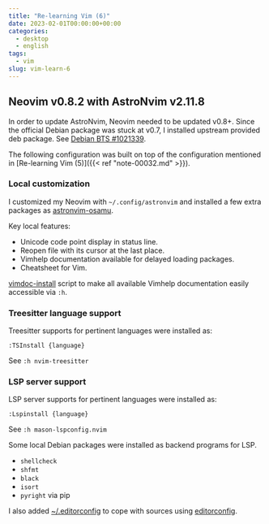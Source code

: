 ```yaml
---
title: "Re-learning Vim (6)"
date: 2023-02-01T00:00:00+00:00
categories:
  - desktop
  - english
tags:
  - vim
slug: vim-learn-6
---
```


## Neovim v0.8.2 with AstroNvim v2.11.8

In order to update AstroNvim, Neovim needed to be updated v0.8+.  Since the
official Debian package was stuck at v0.7, I installed upstream provided deb
package.  See [Debian BTS #1021339](https://bugs.debian.org/1021339).

The following configuration was built on top of the configuration mentioned in
[Re-learning Vim (5)]({{< ref "note-00032.md" >}}).

### Local customization

I customized my Neovim with `~/.config/astronvim` and installed a few extra
packages as [astronvim-osamu](https://github.com/osamuaoki/astronvim-osamu).

Key local features:

* Unicode code point display in status line.
* Reopen file with its cursor at the last place.
* Vimhelp documentation available for delayed loading packages.
* Cheatsheet for Vim.

[vimdoc-install](https://github.com/osamuaoki/osamu-utils/blob/main/vimdoc-install)
script to make all available Vimhelp documentation easily accessible via `:h`.

### Treesitter language support

Treesitter supports for pertinent languages were installed as:

```
:TSInstall {language}
```

See `:h nvim-treesitter`

### LSP server support

LSP server supports for pertinent languages were installed as:

```
:Lspinstall {language}
```

See `:h mason-lspconfig.nvim`

Some local Debian packages were installed as backend programs for LSP.

* `shellcheck`
* `shfmt`
* `black`
* `isort`
* `pyright` via pip

I also added
[~/.editorconfig](https://github.com/osamuaoki/osamu-utils/blob/main/dot/.editorconfig)
to cope with sources using [editorconfig](https://editorconfig.org/).


<!-- vim: set sw=4 sts=4 ai si et tw=79 ft=markdown: -->

